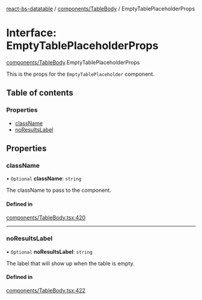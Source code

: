 [react-bs-datatable](../README.md) / [components/TableBody](../modules/components_TableBody.md) / EmptyTablePlaceholderProps

# Interface: EmptyTablePlaceholderProps

[components/TableBody](../modules/components_TableBody.md).EmptyTablePlaceholderProps

This is the props for the `EmptyTablePlaceholder` component.

## Table of contents

### Properties

- [className](components_TableBody.EmptyTablePlaceholderProps.md#classname)
- [noResultsLabel](components_TableBody.EmptyTablePlaceholderProps.md#noresultslabel)

## Properties

### className

• `Optional` **className**: `string`

The className to pass to the component.

#### Defined in

[components/TableBody.tsx:420](https://github.com/imballinst/react-bs-datatable/blob/a980185/src/components/TableBody.tsx#L420)

___

### noResultsLabel

• `Optional` **noResultsLabel**: `string`

The label that will show up when the table is empty.

#### Defined in

[components/TableBody.tsx:422](https://github.com/imballinst/react-bs-datatable/blob/a980185/src/components/TableBody.tsx#L422)

